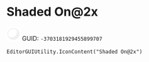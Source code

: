 # Shaded On@2x
![](/img/Shaded%20On@2x.png)
GUID: `-3703181929455899707`
```
EditorGUIUtility.IconContent("Shaded On@2x")
```
